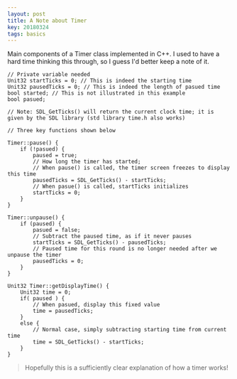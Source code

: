 ```yaml
---
layout: post
title: A Note about Timer
key: 20180324
tags: basics
---
```


Main components of a Timer class implemented in C++. I used to have a hard time thinking this through, so I guess I'd better keep a note of it. 

```
// Private variable needed
Unit32 startTicks = 0; // This is indeed the starting time
Unit32 pausedTicks = 0; // This is indeed the length of pasued time
bool started; // This is not illustrated in this example
bool pasued;

// Note: SDL_GetTicks() will return the current clock time; it is given by the SDL library (std library time.h also works)

// Three key functions shown below

Timer::pause() {
	if (!pasued) {
		paused = true;		
		// How long the timer has started;
		// When pause() is called, the timer screen freezes to display this time
		pausedTicks = SDL_GetTicks() - startTicks;
		// When pasue() is called, startTicks initializes
		startTicks = 0;
	}
}

Timer::unpause() {
	if (paused) {
		pasued = false;
		// Subtract the paused time, as if it never pauses
		startTicks = SDL_GetTicks() - pausedTicks;
		// Paused time for this round is no longer needed after we unpause the timer
		pausedTicks = 0;
	}
}

Unit32 Timer::getDisplayTime() {
	Unit32 time = 0;
	if( paused ) {
		// When pasued, display this fixed value
		time = pausedTicks;
	}
	else {
		// Normal case, simply subtracting starting time from current time
		time = SDL_GetTicks() - startTicks;
	}
}

```

> Hopefully this is a sufficiently clear explanation of how a timer works!
